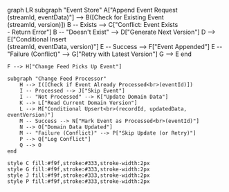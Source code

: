 graph LR
    subgraph "Event Store"
        A["Append Event Request<br>(streamId, eventData)"] --> B([Check for Existing Event<br>(streamId, version)])
        B -- Exists --> C["Conflict: Event Exists<br>- Return Error"]
        B -- "Doesn't Exist" --> D["Generate Next Version"]
        D --> E["Conditional Insert<br>(streamId, eventData, version)"]
        E -- Success --> F["Event Appended"]
        E -- "Failure (Conflict)" --> G["Retry with Latest Version"]
        G --> E
    end

    F --> H["Change Feed Picks Up Event"]

    subgraph "Change Feed Processor"
        H --> I([Check if Event Already Processed<br>(eventId)])
        I -- Processed --> J["Skip Event"]
        I -- "Not Processed" --> K["Update Domain Data"]
        K --> L["Read Current Domain Version"]
        L --> M["Conditional Upsert<br>(recordId, updatedData, eventVersion)"]
        M -- Success --> N["Mark Event as Processed<br>(eventId)"]
        N --> O["Domain Data Updated"]
        M -- "Failure (Conflict)" --> P["Skip Update (or Retry)"]
        P --> Q["Log Conflict"]
        Q --> O
    end

    style C fill:#f9f,stroke:#333,stroke-width:2px
    style G fill:#f9f,stroke:#333,stroke-width:2px
    style J fill:#f9f,stroke:#333,stroke-width:2px
    style P fill:#f9f,stroke:#333,stroke-width:2px
